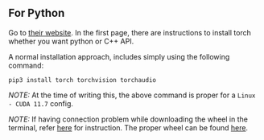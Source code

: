 

## For Python

Go to [their website](https://pytorch.org). In the first page, there are instructions to install torch whether you want python or C++ API. 

A normal installation approach, includes simply using the following command:

```
pip3 install torch torchvision torchaudio
```

*NOTE:* At the time of writing this, the above command is proper for a `Linux - CUDA 11.7` config.

*NOTE:* If having connection problem while downloading the wheel in the terminal, refer [here](https://github.com/hamidrezafahimi/instructor_archive/tree/main/Linux/apps/pip.md) for instruction. The proper wheel can be found [here](https://pypi.tuna.tsinghua.edu.cn/simple/torch/).